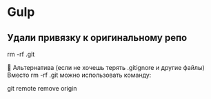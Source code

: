 # Gulp

## Удали привязку к оригинальному репо

rm -rf .git

🔁 Альтернатива (если не хочешь терять .gitignore и другие файлы)
Вместо rm -rf .git можно использовать команду:

git remote remove origin
